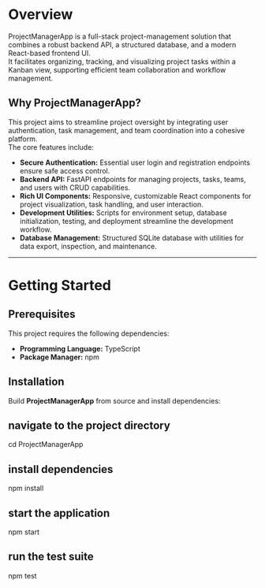 # Overview

ProjectManagerApp is a full-stack project-management solution that combines a robust backend API, a structured database, and a modern React-based frontend UI.  
It facilitates organizing, tracking, and visualizing project tasks within a Kanban view, supporting efficient team collaboration and workflow management.

## Why ProjectManagerApp?

This project aims to streamline project oversight by integrating user authentication, task management, and team coordination into a cohesive platform.  
The core features include:

- **Secure Authentication:** Essential user login and registration endpoints ensure safe access control.  
- **Backend API:** FastAPI endpoints for managing projects, tasks, teams, and users with CRUD capabilities.  
- **Rich UI Components:** Responsive, customizable React components for project visualization, task handling, and user interaction.  
- **Development Utilities:** Scripts for environment setup, database initialization, testing, and deployment streamline the development workflow.  
- **Database Management:** Structured SQLite database with utilities for data export, inspection, and maintenance.  

---

# Getting Started

## Prerequisites

This project requires the following dependencies:

- **Programming Language:** TypeScript  
- **Package Manager:** npm  

## Installation

Build **ProjectManagerApp** from source and install dependencies:

## navigate to the project directory
cd ProjectManagerApp

## install dependencies
npm install

## start the application
npm start

## run the test suite
npm test
